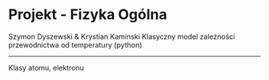 # Projekt - Fizyka Ogólna

Szymon Dyszewski & Krystian Kaminski
Klasyczny model zależności przewodnictwa od temperatury (python)

--------
Klasy atomu, elektronu
